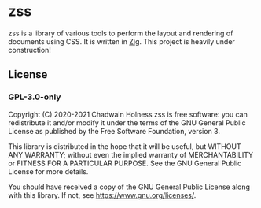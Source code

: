 # zss
zss is a library of various tools to perform the layout and rendering of documents using CSS.
It is written in [Zig](https://ziglang.org/).
This project is heavily under construction!

## License
### GPL-3.0-only
Copyright (C) 2020-2021 Chadwain Holness
zss is free software: you can redistribute it and/or modify it under the terms of the GNU General Public License as published by the Free Software Foundation, version 3.

This library is distributed in the hope that it will be useful, but WITHOUT ANY WARRANTY; without even the implied warranty of MERCHANTABILITY or FITNESS FOR A PARTICULAR PURPOSE.  See the GNU General Public License for more details.

You should have received a copy of the GNU General Public License along with this library.  If not, see <https://www.gnu.org/licenses/>.
